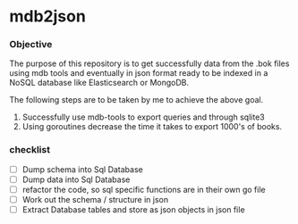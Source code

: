 # mdb2json

### Objective

The purpose of this repository is to get successfully data from the .bok files using mdb tools and eventually in json format ready to be indexed in a NoSQL database like Elasticsearch or MongoDB.

The following steps are to be taken by me to achieve the above goal.

1.  Successfully use mdb-tools to export queries and through sqlite3
2.  Using goroutines decrease the time it takes to export 1000's of books.


### checklist

- [ ]   Dump schema into Sql Database
- [ ]   Dump data into Sql Database
- [ ]   refactor the code, so sql specific functions are in their own go file
- [ ]   Work out the schema / structure in json
- [ ]   Extract Database tables and store as json objects in json file
